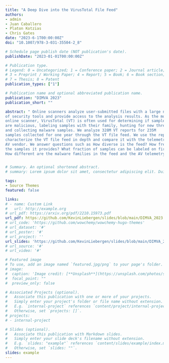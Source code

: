 ```yaml
---
title: "A Deep Dive into the VirusTotal File Feed"
authors:
- admin
- Juan Caballero
- Platon Kotzias
- Chris Gates
date: "2023-6-1T00:00:00Z"
doi: "10.1007/978-3-031-35504-2_8"

# Schedule page publish date (NOT publication's date).
publishDate: "2023-01-01T00:00:00Z"

# Publication type.
# Legend: 0 = Uncategorized; 1 = Conference paper; 2 = Journal article;
# 3 = Preprint / Working Paper; 4 = Report; 5 = Book; 6 = Book section;
# 7 = Thesis; 8 = Patent
publication_types: ["1"]

# Publication name and optional abbreviated publication name.
publication: "DIMVA 2023"
publication_short: ""

abstract: " Online scanners analyze user-submitted files with a large number
of security tools and provide access to the analysis results. As the most popular
online scanner, VirusTotal (VT) is often used for determining if samples
are malicious, labeling samples with their family, hunting for new threats,
and collecting malware samples. We analyze 328M VT reports for 235M
samples collected for one year through the VT file feed. We use the reports to
characterize the VT file feed in depth and compare it with the telemetry of an
AV vendor. We answer questions such as How diverse is the feed? How fresh are
the samples it provides? What fraction of samples can be labeled on first sight?
How different are the malware families in the feed and the AV telemetry?"


# Summary. An optional shortened abstract.
# summary: Lorem ipsum dolor sit amet, consectetur adipiscing elit. Duis posuere tellus ac convallis placerat. Proin tincidunt magna sed ex sollicitudin condimentum.

tags:
- Source Themes
featured: false

links:
# - name: Custom Link
#   url: http://example.org
# url_pdf: https://arxiv.org/pdf/2210.15973.pdf
url_pdf: https://github.com/KevinLiebergen/slides/blob/main/DIMVA_2023.pdf
# url_code: 'https://github.com/wowchemy/wowchemy-hugo-themes'
# url_dataset: '#'
# url_poster: '#'
# url_project: ''
url_slides: 'https://github.com/KevinLiebergen/slides/blob/main/DIMVA_2023.pdf'
# url_source: '#'
# url_video: '#'

# Featured image
# To use, add an image named `featured.jpg/png` to your page's folder. 
# image:
#  caption: 'Image credit: [**Unsplash**](https://unsplash.com/photos/s9CC2SKySJM)'
#  focal_point: ""
#  preview_only: false

# Associated Projects (optional).
#   Associate this publication with one or more of your projects.
#   Simply enter your project's folder or file name without extension.
#   E.g. `internal-project` references `content/project/internal-project/index.md`.
#   Otherwise, set `projects: []`.
# projects:
# - internal-project

# Slides (optional).
#   Associate this publication with Markdown slides.
#   Simply enter your slide deck's filename without extension.
#   E.g. `slides: "example"` references `content/slides/example/index.md`.
#   Otherwise, set `slides: ""`.
slides: example
---
```


<!--
{{% callout note %}}
Create your slides in Markdown - click the *Slides* button to check out the example.
{{% /callout %}}
-->

<!--
 Supplementary notes can be added here, including [code, math, and images](https://wowchemy.com/docs/writing-markdown-latex/).
-->

